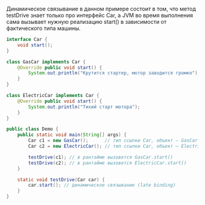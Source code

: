 Динамическое связывание в данном примере состоит в том, что метод testDrive знает только про интерфейс Car, а JVM во время выполнения сама вызывает нужную реализацию start() в зависимости от фактического типа машины.

```java
interface Car {
    void start();
}

class GasCar implements Car {
    @Override public void start() {
        System.out.println("Крутится стартер, мотор заводится громко");
    }
}

class ElectricCar implements Car {
    @Override public void start() {
        System.out.println("Тихий старт мотора");
    }
}

public class Demo {
    public static void main(String[] args) {
        Car c1 = new GasCar();      // тип ссылки Car, объект — GasCar
        Car c2 = new ElectricCar(); // тип ссылки Car, объект — ElectricCar

        testDrive(c1); // в рантайме вызовется GasCar.start()
        testDrive(c2); // в рантайме вызовется ElectricCar.start()
    }

    static void testDrive(Car car) {
        car.start(); // динамическое связывание (late binding)
    }
}
```
